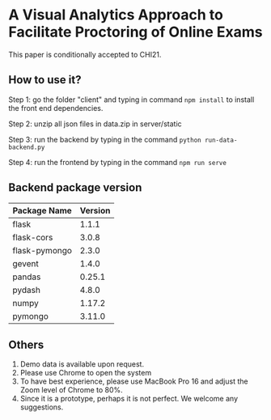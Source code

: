 # A Visual Analytics Approach to Facilitate Proctoring of Online Exams
This paper is conditionally accepted to CHI21.

## How to use it?

Step 1: go the folder "client" and typing in command ```npm install``` to install the front end dependencies.

Step 2: unzip all json files in data.zip in server/static

Step 3: run the backend by typing in the command ```python run-data-backend.py```

Step 4: run the frontend by typing in the command ```npm run serve```

## Backend package version
|Package Name | Version|
|----|----|
|flask|1.1.1|                
flask-cors          |      3.0.8                    
flask-pymongo       |      2.3.0       
gevent              |      1.4.0   
pandas              |      0.25.1  
pydash              |      4.8.0         
numpy               |      1.17.2   
pymongo             |      3.11.0         



## Others

1. Demo data is available upon request. 
2. Please use Chrome to open the system
3. To have best experience, please use MacBook Pro 16 and adjust the Zoom level of Chrome to 80%.
4. Since it is a prototype, perhaps it is not perfect. We welcome any suggestions.
